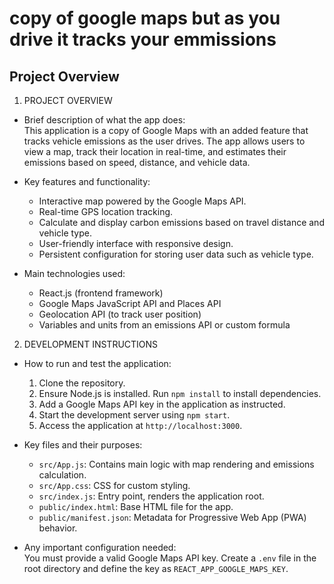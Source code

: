 # copy of google maps but as you drive it tracks your emmissions

## Project Overview
1. PROJECT OVERVIEW  
- Brief description of what the app does:  
This application is a copy of Google Maps with an added feature that tracks vehicle emissions as the user drives. The app allows users to view a map, track their location in real-time, and estimates their emissions based on speed, distance, and vehicle data.

- Key features and functionality:  
  - Interactive map powered by the Google Maps API.  
  - Real-time GPS location tracking.  
  - Calculate and display carbon emissions based on travel distance and vehicle type.  
  - User-friendly interface with responsive design.  
  - Persistent configuration for storing user data such as vehicle type.  

- Main technologies used:  
  - React.js (frontend framework)  
  - Google Maps JavaScript API and Places API  
  - Geolocation API (to track user position)  
  - Variables and units from an emissions API or custom formula  

2. DEVELOPMENT INSTRUCTIONS  

- How to run and test the application:  
  1. Clone the repository.  
  2. Ensure Node.js is installed. Run `npm install` to install dependencies.  
  3. Add a Google Maps API key in the application as instructed.  
  4. Start the development server using `npm start`.  
  5. Access the application at `http://localhost:3000`.  

- Key files and their purposes:  
  - `src/App.js`: Contains main logic with map rendering and emissions calculation.  
  - `src/App.css`: CSS for custom styling.  
  - `src/index.js`: Entry point, renders the application root.  
  - `public/index.html`: Base HTML file for the app.  
  - `public/manifest.json`: Metadata for Progressive Web App (PWA) behavior.  

- Any important configuration needed:  
You must provide a valid Google Maps API key. Create a `.env` file in the root directory and define the key as `REACT_APP_GOOGLE_MAPS_KEY`.